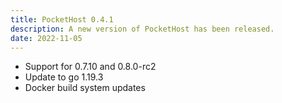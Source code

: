 ```yaml
---
title: PocketHost 0.4.1
description: A new version of PocketHost has been released.
date: 2022-11-05
---
```


- Support for 0.7.10 and 0.8.0-rc2
- Update to go 1.19.3
- Docker build system updates
